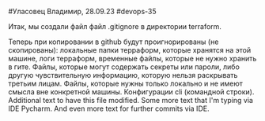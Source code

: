 #Уласовец Владимир, 28.09.23
#devops-35

Итак, мы создали файл файл .gitignore в директории terraform.

Теперь при копировании в github будут проигнорированы (не скопированы): 
локальные папки терраформ, которые хранятся на этой машине,
логи терраформ,
временные файлы, которые не нужно хранить в гите.
Файлы, которые могут содержать секреты или пароли, либо другую чувствительную информацию, которую нельзя раскрывать третьим лицам.
Файлы, которые нужны только локально и не имеют смысла вне конкретной машины.
Конфигурации cli (командной строки).
Additional text to have this file modified.
Some more text that I'm typing via IDE Pycharm.
And even more text for further commits via IDE.